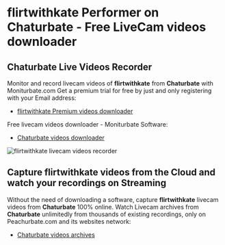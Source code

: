 # flirtwithkate Performer on Chaturbate - Free LiveCam videos downloader

## Chaturbate Live Videos Recorder

Monitor and record livecam videos of **flirtwithkate** from **Chaturbate** with Moniturbate.com
Get a premium trial for free by just and only registering with your Email address:
* [flirtwithkate Premium videos downloader](https://moniturbate.com/request-demo-licence-key.html)

Free livecam videos downloader - Moniturbate Software:
* [Chaturbate videos downloader](https://moniturbate.com/moniturbate-download-software.html)

![flirtwithkate livecam videos recorder](https://peachurnet.com/templates/moniturbate-software.png)


## Capture flirtwithkate videos from the Cloud and watch your recordings on Streaming

Without the need of downloading a software, capture **flirtwithkate** livecam videos from **Chaturbate** 100% online.
Watch Livecam archives from **Chaturbate** unlimitedly from thousands of existing recordings, only on Peachurbate.com and its websites network:
* [Chaturbate videos archives](https://peachurnet.com/)